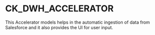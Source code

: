 # CK_DWH_ACCELERATOR
This Accelerator models helps in the automatic ingestion of data from Salesforce and it also provides the UI for user input.
